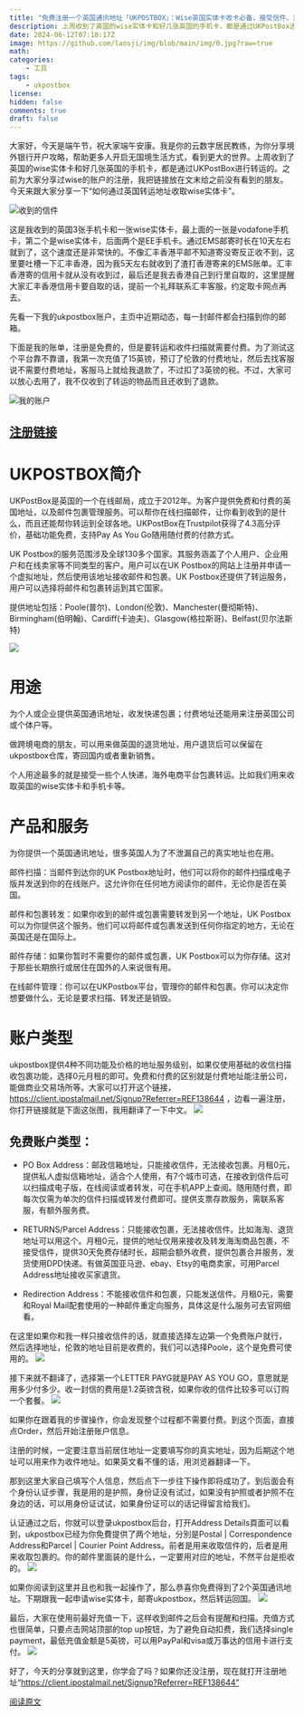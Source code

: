 ```yaml
---
title: "免费注册一个英国通讯地址「UKPOSTBOX」：Wise英国实体卡收卡必备，接受信件、海淘转运全都能安全搞定，还能注册公司"
description: 上周收到了英国的wise实体卡和好几张英国的手机卡，都是通过UKPostBox进行转运的。之前为大家分享过wise的账户的注册，我把链接放在文末给之前没有看到的朋友。今天来跟大家分享一下“如何通过英国转运地址收取wise实体卡”。
date: 2024-06-12T07:10:17Z
image: https://github.com/laosji/img/blob/main/img/0.jpg?raw=true
math: 
categories:
    - 工具
tags:
    - ukpostbox
license: 
hidden: false
comments: true
draft: false
---
```



大家好，今天是端午节，祝大家端午安康。我是你的云数字居民教练，为你分享境外银行开户攻略，帮助更多人开启无国境生活方式，看到更大的世界。上周收到了英国的wise实体卡和好几张英国的手机卡，都是通过UKPostBox进行转运的。之前为大家分享过wise的账户的注册，我把链接放在文末给之前没有看到的朋友。今天来跟大家分享一下“如何通过英国转运地址收取wise实体卡”。

![收到的信件](https://github.com/laosji/img/blob/main/img/0.jpg?raw=true)

这是我收到的英国3张手机卡和一张wise实体卡，最上面的一张是vodafone手机卡，第二个是wise实体卡，后面两个是EE手机卡。通过EMS邮寄时长在10天左右就到了，这个速度还是非常快的。不像汇丰香港平邮不知道寄没寄反正收不到，这里要吐槽一下汇丰香港，因为我5天左右就收到了渣打香港寄来的EMS账单。汇丰香港寄的信用卡就从没有收到过，最后还是我去香港自己到行里自取的，这里提醒大家汇丰香港信用卡要自取的话，提前一个礼拜联系汇丰客服，约定取卡网点再去。

先看一下我的ukpostbox账户，主页中近期动态，每一封邮件都会扫描到你的邮箱。


下面是我的账单，注册是免费的，但是要转运和收件扫描就需要付费。为了测试这个平台靠不靠谱，我第一次充值了15英镑，预订了伦敦的付费地址，然后去找客服说不需要付费地址，客服马上就给我退款了，不过扣了3英镑的税。不过，大家可以放心去用了，我不仅收到了转运的物品而且还收到了退款。

![我的账户](https://github.com/laosji/img/blob/main/img/0%20(1).png?raw=true)

## [注册链接](https://client.ipostalmail.net/Signup?Referrer=REF138644)

# UKPOSTBOX简介

UKPostBox是英国的一个在线邮局，成立于2012年。为客户提供免费和付费的英国地址，以及邮件包裹管理服务。可以帮你在线扫描邮件，让你看到收到的是什么，而且还能帮你转运到全球各地。UKPostBox在Trustpilot获得了4.3高分评价，基础功能免费，支持Pay As You Go随用随付费的付款方式。

UK Postbox的服务范围涉及全球130多个国家。其服务涵盖了个人用户、企业用户和在线卖家等不同类型的客户。用户可以在UK Postbox的网站上注册并申请一个虚拟地址，然后使用该地址接收邮件和包裹。UK Postbox还提供了转运服务，用户可以选择将邮件和包裹转运到其它国家。

提供地址包括：Poole(普尔)、London(伦敦)、Manchester(曼彻斯特)、Birmingham(伯明翰)、Cardiff(卡迪夫)、Glasgow(格拉斯哥)、Belfast(贝尔法斯特)

![](https://github.com/laosji/img/blob/main/img/0%20(2).png?raw=true)


# 用途

为个人或企业提供英国通讯地址，收发快递包裹；付费地址还能用来注册英国公司或个体户等。

做跨境电商的朋友，可以用来做英国的退货地址，用户退货后可以保留在ukpostbox仓库，寄回国内或者重新销售。

个人用途最多的就是接受一些个人快递，海外电商平台包裹转运。比如我们用来收取英国的wise实体卡和手机卡等。



# 产品和服务

为你提供一个英国通讯地址，很多英国人为了不泄漏自己的真实地址也在用。

邮件扫描：当邮件到达你的UK Postbox地址时，他们可以将你的邮件扫描成电子版并发送到你的在线账户。这允许你在任何地方阅读你的邮件，无论你是否在英国。

邮件和包裹转发：如果你收到的邮件或包裹需要转发到另一个地址，UK Postbox可以为你提供这个服务。他们可以将邮件或包裹发送到任何你指定的地方，无论在英国还是在国际上。

邮件存储：如果你暂时不需要你的邮件或包裹，UK Postbox可以为你存储。这对于那些长期旅行或居住在国外的人来说很有用。

在线邮件管理：你可以在UKPostbox平台，管理你的邮件和包裹。你可以决定你想要做什么，无论是要求扫描、转发还是销毁。



# 账户类型

ukpostbox提供4种不同功能及价格的地址服务级别，如果仅使用基础的收信扫描收包裹功能，选择0元月租的即可。免费和付费的区别就是付费地址能注册公司，能做商业交易场所等。大家可以打开这个链接，https://client.ipostalmail.net/Signup?Referrer=REF138644 ，边看一遍注册，你打开链接就是下面这张图，我用翻译了一下中文。
![](https://github.com/laosji/img/blob/main/img/0%20(3).png?raw=true)


## 免费账户类型：

- PO Box Address：邮政信箱地址，只能接收信件，无法接收包裹。月租0元，提供私人虚拟信箱地址，适合个人使用，有7个城市可选，在接收到信件后可以扫描成电子版，在线阅读或者转发，可在手机APP上查阅。随用随付费，即每次仅需为单次的信件扫描或转发付费即可。提供支票存款服务，需联系客服，有额外服务费。

- RETURNS/Parcel Address：只能接收包裹，无法接收信件。比如海淘、退货地址可以用这个。月租0元，提供的地址仅用来接收及转发海淘商品包裹，不接受信件，提供30天免费存储时长，超期会额外收费，提供包裹合并服务，发货使用DPD快递。有做英国亚马逊、ebay、Etsy的电商卖家，可用Parcel Address地址接收买家退货。

- Redirection Address：不能接收信件和包裹，只能发送信件。月租0元，需要和Royal Mail配套使用的一种邮件重定向服务，具体这是什么服务可去官网细看。

在这里如果你和我一样只接收信件的话，就直接选择左边第一个免费账户就行， 然后选择地址，伦敦的地址目前是收费的，我们可以选择Poole，这个是免费可使用的。
![](https://github.com/laosji/img/blob/main/img/0%20(4).png?raw=true)

接下来就不翻译了，选择第一个LETTER PAYG就是PAY AS YOU GO，意思就是用多少付多少。收一封信的费用是1.2英镑含税，如果你收的信件比较多可以订购一个套餐。
![](https://github.com/laosji/img/blob/main/img/0%20(6).png?raw=true)

如果你在跟着我的步骤操作，你会发现整个过程都不需要付费。到这个页面，直接点Order，然后开始注册账户信息。

注册的时候，一定要注意当前居住地址一定要填写你的真实地址，因为后期这个地址可以用来作为收件地址。如果英文看不懂的话，用浏览器翻译一下。

那到这里大家自己填写个人信息，然后点下一步往下操作即将成功了。到后面会有个身份认证步骤，我是用的是护照，身份证没有试过，如果没有护照或者护照不在身边的话，可以用身份证试试，如果身份证可以的话记得留言给我们。

认证通过之后，你就可以登录ukpostbox后台，打开Address Details頁面可以看到，ukpostbox已经为你免費提供了两个地址，分別是Postal | Correspondence Address和Parcel | Courier Point Address。前者是用来收取信件的，后者是用来收取包裹的。你的邮件里面装的是什么，一定要用对应的地址，不然平台是拒收的。
![](https://github.com/laosji/img/blob/main/img/0%20(7).png?raw=true)

如果你阅读到这里并且也和我一起操作了，那么恭喜你免费得到了2个英国通讯地址。下期跟我一起申请wise实体卡，邮寄ukpostbox，然后转运回国。
![](https://github.com/laosji/img/blob/main/img/0%20(9).png?raw=true)

最后，大家在使用前最好充值一下，这样收到邮件之后会有提醒和扫描。充值方式也很简单，只要点击网站顶部的top up按钮，为了避免自动扣费，我们选择single payment，最低充值金额是5英镑，可以用PayPal和visa或万事达的信用卡进行支付。
![](https://github.com/laosji/img/blob/main/img/0%20(10).png?raw=true)

好了，今天的分享就到这里，你学会了吗？如果你还没注册，现在就打开注册地址“https://client.ipostalmail.net/Signup?Referrer=REF138644”

[阅读原文](https://mp.weixin.qq.com/s/p7-cFpf2CN5W-hhOEPl9HQ)